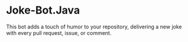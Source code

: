# Joke-Bot.Java
This bot adds a touch of humor to your repository, delivering a new joke with every pull request, issue, or comment.
